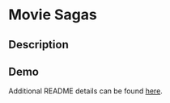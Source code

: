 # Movie Sagas

## Description

## Demo

Additional README details can be found [here](https://github.com/PrimeAcademy/readme-template/blob/master/README.md).
